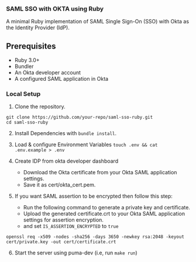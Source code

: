 ### SAML SSO with OKTA using Ruby

A minimal Ruby implementation of SAML Single Sign-On (SSO) with Okta as the Identity Provider (IdP).

## Prerequisites

- Ruby 3.0+
- Bundler
- An Okta developer account
- A configured SAML application in Okta

### Local Setup

1. Clone the repository.

```
git clone https://github.com/your-repo/saml-sso-ruby.git
cd saml-sso-ruby
```

2. Install Dependencies with `bundle install`.
3. Load & configure Environment Variables `touch .env && cat .env.example > .env`
4. Create IDP from okta developer dashboard

   - Download the Okta certificate from your Okta SAML application settings.
   - Save it as cert/okta_cert.pem.

5. If you want SAML assertion to be encrypted then follow this step:
   - Run the following command to generate a private key and certificate.
   - Upload the generated certificate.crt to your Okta SAML application settings for assertion encryption.
   - and set `IS_ASSERTION_ENCRYPTED` to `true`

```
openssl req -x509 -nodes -sha256 -days 3650 -newkey rsa:2048 -keyout cert/private.key -out cert/certificate.crt
```

6. Start the server using puma-dev (i.e, run `make run`)
